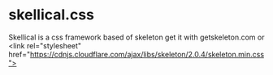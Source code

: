 # skellical.css
Skellical is a css framework based of skeleton get it with getskeleton.com or &lt;link rel="stylesheet" href="https://cdnjs.cloudflare.com/ajax/libs/skeleton/2.0.4/skeleton.min.css">
